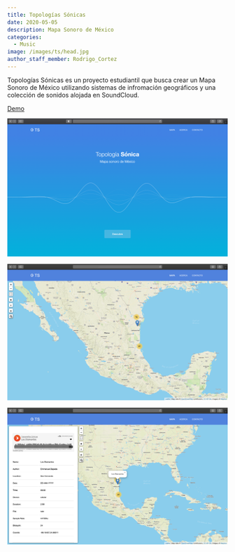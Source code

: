 ```yaml
---
title: Topologías Sónicas
date: 2020-05-05
description: Mapa Sonoro de México
categories:
  - Music
image: /images/ts/head.jpg
author_staff_member: Rodrigo_Cortez
---
```


Topologías Sónicas es un proyecto estudiantil que busca crear un Mapa Sonoro de México utilizando sistemas de infromación geográficos y una colección de sonidos alojada en SoundCloud.

[Demo](topologiasonica.vercel.app)

![Checkmate](/images/ts/inicio.png)

![Checkmate](/images/ts/mapa.png)

![Checkmate](/images/ts/sound.png)